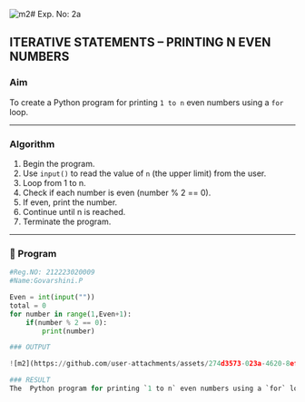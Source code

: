 ![m2](https://github.com/user-attachments/assets/9f1597b6-c197-4b15-a250-dad2dcbef00a)# Exp. No: 2a  
## ITERATIVE STATEMENTS – PRINTING N EVEN NUMBERS

###  Aim
To create a Python program for printing `1 to n` even numbers using a `for` loop.

---

###  Algorithm

1. Begin the program.
2. Use `input()` to read the value of `n` (the upper limit) from the user.
3. Loop from 1 to n.
4. Check if each number is even (number % 2 == 0).
5. If even, print the number.
6. Continue until n is reached.
7. Terminate the program.

---

### 🧾 Program

```python
#Reg.NO: 212223020009
#Name:Govarshini.P

Even = int(input(""))
total = 0
for number in range(1,Even+1):
    if(number % 2 == 0):
        print(number)

### OUTPUT

![m2](https://github.com/user-attachments/assets/274d3573-023a-4620-8efa-d330485b4663)

### RESULT
The  Python program for printing `1 to n` even numbers using a `for` loop is executed.
